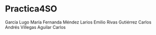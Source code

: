 # Practica4SO

García Lugo María Fernanda
Méndez Larios Emilio
Rivas Gutiérrez Carlos Andrés
Villegas Aguilar Carlos
